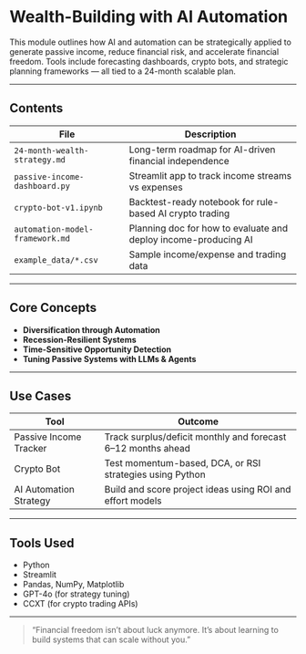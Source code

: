 # Wealth-Building with AI Automation

This module outlines how AI and automation can be strategically applied to generate passive income, reduce financial risk, and accelerate financial freedom. Tools include forecasting dashboards, crypto bots, and strategic planning frameworks — all tied to a 24-month scalable plan.

---

## Contents

| File | Description |
|------|-------------|
| `24-month-wealth-strategy.md` | Long-term roadmap for AI-driven financial independence |
| `passive-income-dashboard.py` | Streamlit app to track income streams vs expenses |
| `crypto-bot-v1.ipynb` | Backtest-ready notebook for rule-based AI crypto trading |
| `automation-model-framework.md` | Planning doc for how to evaluate and deploy income-producing AI |
| `example_data/*.csv` | Sample income/expense and trading data

---

## Core Concepts

- **Diversification through Automation**
- **Recession-Resilient Systems**
- **Time-Sensitive Opportunity Detection**
- **Tuning Passive Systems with LLMs & Agents**

---

## Use Cases

| Tool | Outcome |
|------|---------|
| Passive Income Tracker | Track surplus/deficit monthly and forecast 6–12 months ahead |
| Crypto Bot | Test momentum-based, DCA, or RSI strategies using Python |
| AI Automation Strategy | Build and score project ideas using ROI and effort models |

---

## Tools Used

- Python
- Streamlit
- Pandas, NumPy, Matplotlib
- GPT-4o (for strategy tuning)
- CCXT (for crypto trading APIs)

---

> “Financial freedom isn’t about luck anymore. It’s about learning to build systems that can scale without you.”
